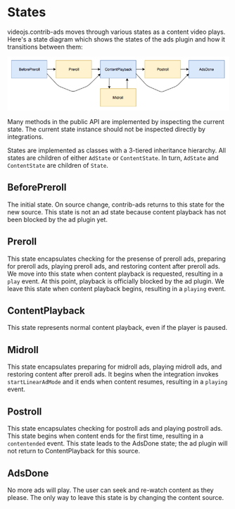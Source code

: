 <script src="./lib/railroad-diagrams.js"></script>
<link rel="stylesheet" href="./lib/railroad-diagrams.css"/>

# States

videojs.contrib-ads moves through various states as a content video plays. Here's a state diagram which shows the states of the ads plugin and how it transitions between them:

![](ad-states.png)

Many methods in the public API are implemented by inspecting the current state. The current state instance should not be inspected directly by integrations.

States are implemented as classes with a 3-tiered inheritance hierarchy. All states are children of either `AdState` or `ContentState`. In turn, `AdState` and `ContentState` are children of `State`.

## BeforePreroll

The initial state. On source change, contrib-ads returns to this state for the new source. This state is not an ad state because content playback has not been blocked by the ad plugin yet.

<script>
Diagram(
  NonTerminal('init'),
  Optional(
    NonTerminal('onAdsReady')
  ),
  Choice(
    0,
    NonTerminal('onPlay'),
    NonTerminal('onNoPreroll'),
    NonTerminal('skipLinearAdMode'),
  )
)
.addTo(document.querySelector('#diagram-1'));
</script>
<div id="diagram-1"></div>

## Preroll

This state encapsulates checking for the presense of preroll ads, preparing for preroll ads, playing preroll ads, and restoring content after preroll ads. We move into this state when content playback is requested, resulting in a `play` event. At this point, playback is officially blocked by the ad plugin. We leave this state when content playback begins, resulting in a `playing` event.

## ContentPlayback

This state represents normal content playback, even if the player is paused.

## Midroll

This state encapsulates preparing for midroll ads, playing midroll ads, and restoring content after preroll ads. It begins when the integration invokes `startLinearAdMode` and it ends when content resumes, resulting in a `playing` event.

## Postroll

This state encapsulates checking for postroll ads and playing postroll ads. This state begins when content ends for the first time, resulting in a `contentended` event. This state leads to the AdsDone state; the ad plugin will not return to ContentPlayback for this source.

## AdsDone

No more ads will play. The user can seek and re-watch content as they please. The only way to leave this state is by changing the content source.
